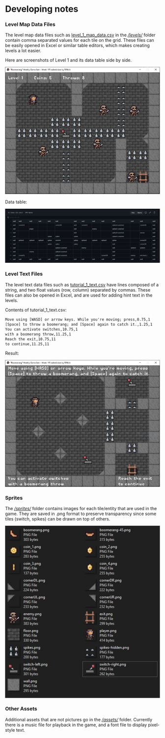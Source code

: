 
# Developing notes

### Level Map Data Files

The level map data files such as [level_1_map_data.csv](https://github.com/BJNick/cs30-final-project/blob/master/levels/level_1_map_data.csv) in the 
*[/levels/](https://github.com/BJNick/cs30-final-project/tree/master/levels)* 
folder contain comma separated values for each tile on the grid.
These files can be easily opened in Excel or similar table editors, which makes creating levels a lot easier.

Here are screenshots of Level 1 and its data table side by side.

![A screenshot of level 1 in game](https://raw.githubusercontent.com/BJNick/cs30-final-project/master/screenshots/level_1.jpg)

Data table:

![A screenshot of level 1 data table](https://raw.githubusercontent.com/BJNick/cs30-final-project/master/screenshots/level_1_table.jpg)

### Level Text Files

The level text data files such as [tutorial_1_text.csv](https://github.com/BJNick/cs30-final-project/blob/master/levels/tutorial_1_text.csv) have lines composed of
a string, and two float values (row, column) separated by commas. These files can also be opened in Excel, and are used for adding hint text in the levels.

Contents of tutorial_1_text.csv:

    Move using [WASD] or arrow keys. While you're moving; press,0.75,1
    [Space] to throw a boomerang; and [Space] again to catch it.,1.25,1
    You can activate switches,10.75,1
    with a boomerang throw,11.25,1
    Reach the exit,10.75,11
    to continue,11.25,11

Result:

![A screenshot of tutorial 1](https://raw.githubusercontent.com/BJNick/cs30-final-project/master/screenshots/tutorial_1.jpg)

### Sprites

The 
*[/sprites/](https://github.com/BJNick/cs30-final-project/tree/master/sprites)* folder contains images for each tile/entity that are used in the game. They are saved in .png format to preserve transparency since some tiles (switch, spikes) can be drawn on top of others.

![Screenshot of the sprites folder](
https://raw.githubusercontent.com/BJNick/cs30-final-project/master/screenshots/sprites_folder.jpg)

### Other Assets

Additional assets that are not pictures go in the 
*[/assets/](https://github.com/BJNick/cs30-final-project/tree/master/assets)* folder. Currently there is a music file for playback in the game, and a font file to display pixel-style text.
